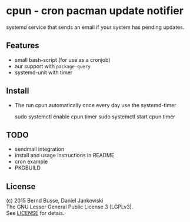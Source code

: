 cpun - cron pacman update notifier
==================================

systemd service that sends an email if your system has pending updates.

Features
--------

- small bash-script (for use as a cronjob)
- aur support with `package-query`
- systemd-unit with timer


Install
-------

- The run cpun automatically once every day use the systemd-timer
    
    sudo systemctl enable cpun.timer
    sudo systemctl start cpun.timer


TODO
----

- sendmail integration
- install and usage instructions in README
- cron example
- PKGBUILD


License
-------

(c) 2015 Bernd Busse, Daniel Jankowski  
The GNU Lesser General Public License 3 (LGPLv3).  
See [LICENSE](./LICENSE) for detais.

